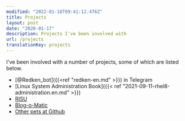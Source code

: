 ```yaml
---
modified: "2022-01-18T09:41:12.476Z"
title: Projects
layout: post
date: "2020-01-17"
description: Projects I've been involved with
url: /projects
translationKey: projects
---
```


I've been involved with a number of projects, some of which are listed below.

- [@Redken_bot]({{<ref "redken-en.md" >}}) in Telegram
- [Linux System Administration Book]({{< ref "2021-09-11-rhel8-administration.en.md" >}})
- [RISU](https://risuorg.github.io)
- [Blog-o-Matic](https://github.com/iranzo/blog-o-matic)
- [Other pets at Github](https://github.com/iranzo)
